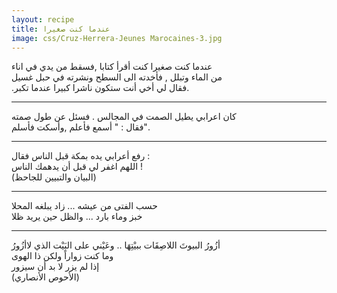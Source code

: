 ```yaml
---
layout: recipe
title: عندما كنت صغيرا 
image: css/Cruz-Herrera-Jeunes Marocaines-3.jpg
---
```


 
عندما كنت صغيرا كنت أقرأ كتابا ,فسقط من يدي في اناء     
من الماء وتبلل , فأخدته الى السطح ونشرته في حبل غسيل        
.فقال لي أخي أنت ستكون ناشرا كبيرا عندما تكبر.
    
----------        

	
كان اعرابي يطيل الصمت في المجالس . فسئل عن طول صمته    
 فقال : " أسمع فأعلم ,وأسكت فأسلم".
    
----------        

	
رفع أعرابي يده بمكة قبل الناس فقال :     
اللهم اغفر لي قبل أن يدهمك الناس !     
 (البيان والتبيين للجاحظ)
    
----------        

	
حسب الفتى من عيشه ... زاد يبلغه المحلا    
خبز وماء بارد ... والظل حين يريد ظلا
    
----------            
 أزُورُ البيوتَ اللاصِقَات ببيْتِهَا .. وعَيْني على البَيْت الذي لاأزُورُ    
 وما كنت زواراً ولكن ذا الهوى    
 إذا لم يزر لا بد أن سيزور    
(الأحوص الأنصاري)
	






